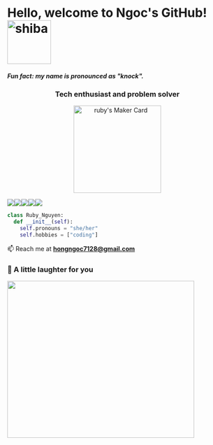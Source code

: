 

# Hello, welcome to Ngoc's GitHub! <img src="https://thumbs.gfycat.com/RecklessEagerGraysquirrel-size_restricted.gif" width="100px" height="100px" alt="shiba">
***Fun fact: my name is pronounced as "knock".***
<h3 align="center">Tech enthusiast and problem solver</h3>
<p align="center">
<a href="https://makers.appwrite.io/rubynguyen1510">
    <img src="https://appwrite.io/cards/makers/rubynguyen1510" height="200px" alt="ruby's Maker Card" />
</a>
</p>

<img src="https://img.shields.io/badge/python-3670A0?style=for-the-badge&logo=python&logoColor=ffdd54"><img src="https://img.shields.io/badge/c%23-%23239120.svg?style=for-the-badge&logo=c-sharp&logoColor=white"><img src="https://img.shields.io/badge/c++-%2300599C.svg?style=for-the-badge&logo=c%2B%2B&logoColor=white"><img src="https://img.shields.io/badge/typescript-%23007ACC.svg?style=for-the-badge&logo=typescript&logoColor=white"><img src="https://img.shields.io/badge/java-%23ED8B00.svg?style=for-the-badge&logo=java&logoColor=white">
```python
class Ruby_Nguyen:
  def __init__(self):
    self.pronouns = "she/her"
    self.hobbies = ["coding"]

```


📫 Reach me at **hongngoc7128@gmail.com**



### 🙊 A little laughter for you
<img src= https://i.pinimg.com/1200x/fd/98/79/fd9879c07c649c0dcded5ef92b6a9c74.jpg  width="427.5px" height="358.5px">

